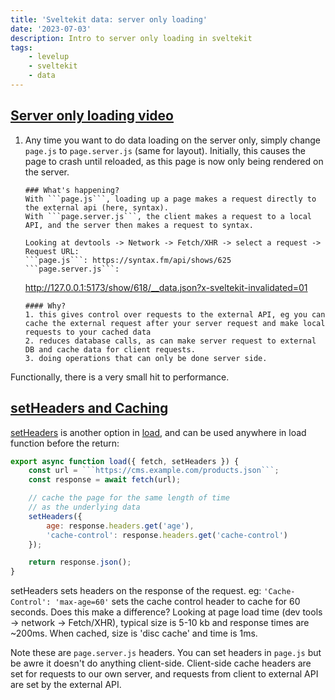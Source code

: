 ```yaml
---
title: 'Sveltekit data: server only loading'
date: '2023-07-03'
description: Intro to server only loading in sveltekit
tags:
    - levelup
    - sveltekit
    - data
---
```


## [Server only loading video](https://levelup.video/tutorials/sveltekit/server-only-loading)

1.  Any time you want to do data loading on the server only, simply change `page.js` to `page.server.js` (same for layout). Initially, this causes the page to crash until reloaded, as this page is now only being rendered on the server.

        ### What's happening?
        With ```page.js```, loading up a page makes a request directly to the external api (here, syntax).
        With ```page.server.js```, the client makes a request to a local API, and the server then makes a request to syntax.

        Looking at devtools -> Network -> Fetch/XHR -> select a request -> Request URL:
        ```page.js```: https://syntax.fm/api/shows/625
        ```page.server.js```:

    http://127.0.0.1:5173/show/618/__data.json?x-sveltekit-invalidated=01

        #### Why?
        1. this gives control over requests to the external API, eg you can cache the external request after your server request and make local requests to your cached data
        2. reduces database calls, as can make server request to external DB and cache data for client requests.
        3. doing operations that can only be done server side.

Functionally, there is a very small hit to performance.

## [setHeaders and Caching](https://levelup.video/tutorials/sveltekit/setheaders-and-caching)

[setHeaders](https://kit.svelte.dev/docs/load#cookies-and-headers) is another option in [load](https://kit.svelte.dev/docs/load), and can be used anywhere in load function before the return:

````javascript
export async function load({ fetch, setHeaders }) {
	const url = ```https://cms.example.com/products.json```;
	const response = await fetch(url);

	// cache the page for the same length of time
	// as the underlying data
	setHeaders({
		age: response.headers.get('age'),
		'cache-control': response.headers.get('cache-control')
	});

	return response.json();
}
````

setHeaders sets headers on the response of the request.
eg: `'Cache-Control': 'max-age=60'` sets the cache control header to cache for 60 seconds.
Does this make a difference?
Looking at page load time (dev tools -> network -> Fetch/XHR), typical size is 5-10 kb and response times are ~200ms. When cached, size is 'disc cache' and time is 1ms.

Note these are `page.server.js` headers. You can set headers in `page.js` but be awre it doesn't do anything client-side. Client-side cache headers are set for requests to our own server, and requests from client to external API are set by the external API.
